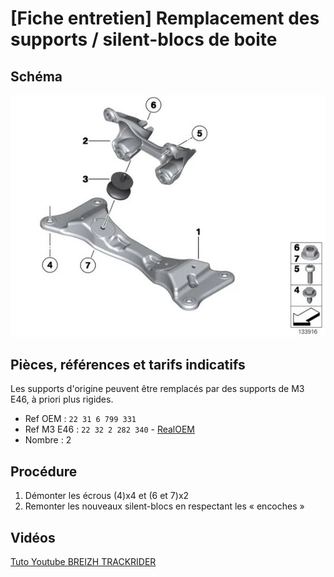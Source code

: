 # [Fiche entretien] Remplacement des supports / silent-blocs de boite

## Schéma

![schema](../images/supports_boite_schema.jpg)

## Pièces, références et tarifs indicatifs

Les supports d'origine peuvent être remplacés par des supports de M3 E46, à priori plus rigides.

- Ref OEM : `22 31 6 799 331`
- Ref M3 E46 : `22 32 2 282 340` - [RealOEM](https://www.realoem.com/bmw/enUS/showparts?id=BL93-USA-05-2006-E46-BMW-M3&diagId=22_0065)
- Nombre : 2

## Procédure

1. Démonter les écrous (4)x4 et (6 et 7)x2
2. Remonter les nouveaux silent-blocs en respectant les « encoches »

## Vidéos

[Tuto Youtube BREIZH TRACKRIDER](https://youtu.be/8NOWrd4oudM)
